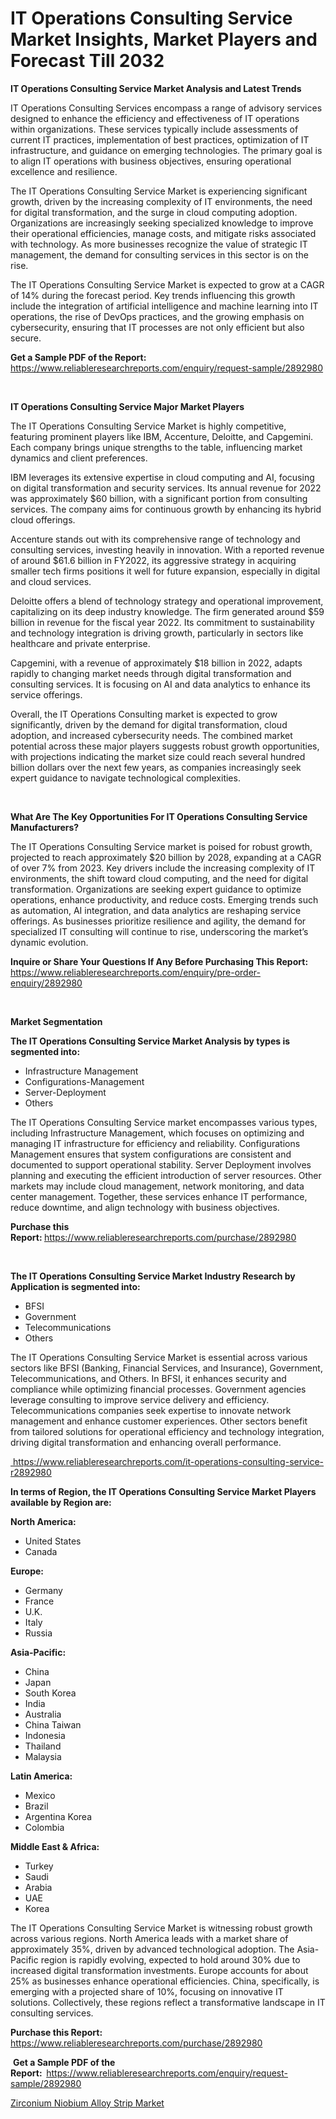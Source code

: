 <p><h1>IT Operations Consulting Service Market Insights, Market Players and Forecast Till 2032</h1></p><p><strong>IT Operations Consulting Service Market Analysis and Latest Trends</strong></p>
<p><p>IT Operations Consulting Services encompass a range of advisory services designed to enhance the efficiency and effectiveness of IT operations within organizations. These services typically include assessments of current IT practices, implementation of best practices, optimization of IT infrastructure, and guidance on emerging technologies. The primary goal is to align IT operations with business objectives, ensuring operational excellence and resilience.</p><p>The IT Operations Consulting Service Market is experiencing significant growth, driven by the increasing complexity of IT environments, the need for digital transformation, and the surge in cloud computing adoption. Organizations are increasingly seeking specialized knowledge to improve their operational efficiencies, manage costs, and mitigate risks associated with technology. As more businesses recognize the value of strategic IT management, the demand for consulting services in this sector is on the rise.</p><p>The IT Operations Consulting Service Market is expected to grow at a CAGR of 14% during the forecast period. Key trends influencing this growth include the integration of artificial intelligence and machine learning into IT operations, the rise of DevOps practices, and the growing emphasis on cybersecurity, ensuring that IT processes are not only efficient but also secure.</p></p>
<p><strong>Get a Sample PDF of the Report:&nbsp;</strong> <a href="https://www.reliableresearchreports.com/enquiry/request-sample/2892980?utm_campaign=3111&utm_medium=2&utm_source=Github&utm_content=ia&utm_term=15032025&utm_id=it-operations-consulting-service">https://www.reliableresearchreports.com/enquiry/request-sample/2892980</a></p>
<p>&nbsp;</p>
<p><strong>IT Operations Consulting Service Major Market Players</strong></p>
<p><p>The IT Operations Consulting Service Market is highly competitive, featuring prominent players like IBM, Accenture, Deloitte, and Capgemini. Each company brings unique strengths to the table, influencing market dynamics and client preferences.</p><p>IBM leverages its extensive expertise in cloud computing and AI, focusing on digital transformation and security services. Its annual revenue for 2022 was approximately $60 billion, with a significant portion from consulting services. The company aims for continuous growth by enhancing its hybrid cloud offerings.</p><p>Accenture stands out with its comprehensive range of technology and consulting services, investing heavily in innovation. With a reported revenue of around $61.6 billion in FY2022, its aggressive strategy in acquiring smaller tech firms positions it well for future expansion, especially in digital and cloud services.</p><p>Deloitte offers a blend of technology strategy and operational improvement, capitalizing on its deep industry knowledge. The firm generated around $59 billion in revenue for the fiscal year 2022. Its commitment to sustainability and technology integration is driving growth, particularly in sectors like healthcare and private enterprise.</p><p>Capgemini, with a revenue of approximately $18 billion in 2022, adapts rapidly to changing market needs through digital transformation and consulting services. It is focusing on AI and data analytics to enhance its service offerings. </p><p>Overall, the IT Operations Consulting market is expected to grow significantly, driven by the demand for digital transformation, cloud adoption, and increased cybersecurity needs. The combined market potential across these major players suggests robust growth opportunities, with projections indicating the market size could reach several hundred billion dollars over the next few years, as companies increasingly seek expert guidance to navigate technological complexities.</p></p>
<p>&nbsp;</p>
<p><strong>What Are The Key Opportunities For IT Operations Consulting Service Manufacturers?</strong></p>
<p><p>The IT Operations Consulting Service market is poised for robust growth, projected to reach approximately $20 billion by 2028, expanding at a CAGR of over 7% from 2023. Key drivers include the increasing complexity of IT environments, the shift toward cloud computing, and the need for digital transformation. Organizations are seeking expert guidance to optimize operations, enhance productivity, and reduce costs. Emerging trends such as automation, AI integration, and data analytics are reshaping service offerings. As businesses prioritize resilience and agility, the demand for specialized IT consulting will continue to rise, underscoring the market’s dynamic evolution.</p></p>
<p><strong>Inquire or Share Your Questions If Any Before Purchasing This Report:</strong> <a href="https://www.reliableresearchreports.com/enquiry/pre-order-enquiry/2892980?utm_campaign=3111&utm_medium=2&utm_source=Github&utm_content=ia&utm_term=15032025&utm_id=it-operations-consulting-service">https://www.reliableresearchreports.com/enquiry/pre-order-enquiry/2892980</a></p>
<p>&nbsp;</p>
<p><strong>Market Segmentation</strong></p>
<p><strong>The IT Operations Consulting Service Market Analysis by types is segmented into:</strong></p>
<p><ul><li>Infrastructure Management</li><li>Configurations-Management</li><li>Server-Deployment</li><li>Others</li></ul></p>
<p><p>The IT Operations Consulting Service market encompasses various types, including Infrastructure Management, which focuses on optimizing and managing IT infrastructure for efficiency and reliability. Configurations Management ensures that system configurations are consistent and documented to support operational stability. Server Deployment involves planning and executing the efficient introduction of server resources. Other markets may include cloud management, network monitoring, and data center management. Together, these services enhance IT performance, reduce downtime, and align technology with business objectives.</p></p>
<p><strong>Purchase this Report:&nbsp;</strong><a href="https://www.reliableresearchreports.com/purchase/2892980?utm_campaign=3111&utm_medium=2&utm_source=Github&utm_content=ia&utm_term=15032025&utm_id=it-operations-consulting-service">https://www.reliableresearchreports.com/purchase/2892980</a></p>
<p>&nbsp;</p>
<p><strong>The IT Operations Consulting Service Market Industry Research by Application is segmented into:</strong></p>
<p><ul><li>BFSI</li><li>Government</li><li>Telecommunications</li><li>Others</li></ul></p>
<p><p>The IT Operations Consulting Service Market is essential across various sectors like BFSI (Banking, Financial Services, and Insurance), Government, Telecommunications, and Others. In BFSI, it enhances security and compliance while optimizing financial processes. Government agencies leverage consulting to improve service delivery and efficiency. Telecommunications companies seek expertise to innovate network management and enhance customer experiences. Other sectors benefit from tailored solutions for operational efficiency and technology integration, driving digital transformation and enhancing overall performance.</p></p>
<p><a href="https://www.reliableresearchreports.com/it-operations-consulting-service-r2892980?utm_campaign=3111&utm_medium=2&utm_source=Github&utm_content=ia&utm_term=15032025&utm_id=it-operations-consulting-service">&nbsp;https://www.reliableresearchreports.com/it-operations-consulting-service-r2892980</a></p>
<p><strong>In terms of Region, the IT Operations Consulting Service Market Players available by Region are:</strong></p>
<p>
    <p> <strong> North America: </strong>
        <ul>
            <li>United States</li>
            <li>Canada</li>
        </ul>
        </p> 
    <p> <strong> Europe: </strong>
        <ul>
            <li>Germany</li>
            <li>France</li>
            <li>U.K.</li>
            <li>Italy</li>
            <li>Russia</li>
        </ul>
        </p> 
    <p> <strong> Asia-Pacific: </strong>
        <ul>
            <li>China</li>
            <li>Japan</li>
            <li>South Korea</li>
            <li>India</li>
            <li>Australia</li>
            <li>China Taiwan</li>
            <li>Indonesia</li>
            <li>Thailand</li>
            <li>Malaysia</li>
        </ul>
        </p> 
    <p> <strong> Latin America: </strong>
        <ul>
            <li>Mexico</li>
            <li>Brazil</li>
            <li>Argentina Korea</li>
            <li>Colombia</li>
        </ul>
        </p> 
    <p> <strong> Middle East & Africa: </strong>
        <ul>
            <li>Turkey</li>
            <li>Saudi</li>
            <li>Arabia</li>
            <li>UAE</li>
            <li>Korea</li>
        </ul>
    </p>
    </p>
<p><p>The IT Operations Consulting Service Market is witnessing robust growth across various regions. North America leads with a market share of approximately 35%, driven by advanced technological adoption. The Asia-Pacific region is rapidly evolving, expected to hold around 30% due to increased digital transformation investments. Europe accounts for about 25% as businesses enhance operational efficiencies. China, specifically, is emerging with a projected share of 10%, focusing on innovative IT solutions. Collectively, these regions reflect a transformative landscape in IT consulting services.</p></p>
<p><strong>Purchase this Report: </strong><a href="https://www.reliableresearchreports.com/purchase/2892980?utm_campaign=3111&utm_medium=2&utm_source=Github&utm_content=ia&utm_term=15032025&utm_id=it-operations-consulting-service">https://www.reliableresearchreports.com/purchase/2892980</a></p>
<p>&nbsp;<strong>Get a Sample PDF of the Report:&nbsp;&nbsp;</strong><a href="https://www.reliableresearchreports.com/enquiry/request-sample/2892980?utm_campaign=3111&utm_medium=2&utm_source=Github&utm_content=ia&utm_term=15032025&utm_id=it-operations-consulting-service">https://www.reliableresearchreports.com/enquiry/request-sample/2892980</a></p>
<p><strong></strong></p>
<p><p><a href="https://github.com/akermigarib/Market-Research-Report-List-1/blob/main/zirconium-niobium-alloy-strip-market.md?utm_campaign=3111&utm_medium=2&utm_source=Github&utm_content=ia&utm_term=15032025&utm_id=it-operations-consulting-service">Zirconium Niobium Alloy Strip Market</a></p></p>